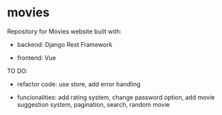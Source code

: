 # movies


Repository for Movies website built with: 

- backend: Django Rest Framework

- frontend: Vue


TO DO:

- refactor code: use store, add error handling

- funcionalities: add rating system, change password option, add movie suggestion system, pagination, search, random movie
